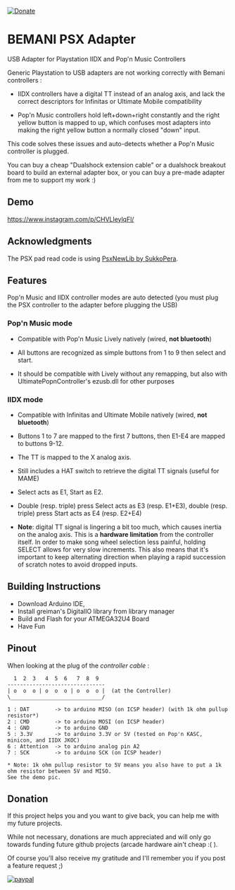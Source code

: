 [![Donate](https://img.shields.io/badge/Donate-PayPal-green.svg)](https://www.paypal.com/donate?hosted_button_id=WT735CX4UMZ9U)

# BEMANI PSX Adapter

USB Adapter for Playstation IIDX and Pop'n Music Controllers

Generic Playstation to USB adapters are not working correctly with Bemani controllers :

- IIDX controllers have a digital TT instead of an analog axis, and lack the correct descriptors for Infinitas or Ultimate Mobile compatibility

- Pop'n Music controllers hold left+down+right constantly and the right yellow button is mapped to up, which confuses most adapters into making the right yellow button a normally closed "down" input.

This code solves these issues and auto-detects whether a Pop'n Music controller is plugged.

You can buy a cheap "Dualshock extension cable" or a dualshock breakout board to build an external adapter box, or you can buy a pre-made adapter from me to support my work :)

## Demo

https://www.instagram.com/p/CHVLleylqFl/

## Acknowledgments

The PSX pad read code is using [PsxNewLib by SukkoPera](https://github.com/SukkoPera/PsxNewLib/).

## Features

Pop'n Music and IIDX controller modes are auto detected (you must plug the PSX controller to the adapter before plugging the USB)

### Pop'n Music mode

- Compatible with Pop'n Music Lively natively (wired, **not bluetooth**)

- All buttons are recognized as simple buttons from 1 to 9 then select and start.

- It should be compatible with Lively without any remapping, but also with UltimatePopnController's ezusb.dll for other purposes

### IIDX mode

- Compatible with Infinitas and Ultimate Mobile natively (wired, **not bluetooth**)

- Buttons 1 to 7 are mapped to the first 7 buttons, then E1-E4 are mapped to buttons 9-12.

- The TT is mapped to the X analog axis.

- Still includes a HAT switch to retrieve the digital TT signals (useful for MAME)

- Select acts as E1, Start as E2.

- Double (resp. triple) press Select acts as E3 (resp. E1+E3), double (resp. triple) press Start acts as E4 (resp. E2+E4)

- **Note**: digital TT signal is lingering a bit too much, which causes inertia on the analog axis. This is a **hardware limitation** from the controller itself. In order to make song wheel selection less painful, holding SELECT allows for very slow increments. This also means that it's important to keep alternating direction when playing a rapid succession of scratch notes to avoid dropped inputs.

## Building Instructions

- Download Arduino IDE, 
- Install greiman's DigitalIO library from library manager
- Build and Flash for your ATMEGA32U4 Board
- Have Fun

## Pinout

When looking at the plug of the *controller cable* :
```
  1  2  3   4  5  6   7  8  9
-------------------------------
| o  o  o | o  o  o | o  o  o |  (at the Controller)
\_____________________________/

1 : DAT        -> to arduino MISO (on ICSP header) (with 1k ohm pullup resistor*)
2 : CMD        -> to arduino MOSI (on ICSP header)
4 : GND        -> to arduino GND
5 : 3.3V       -> to arduino 3.3V or 5V (tested on Pop'n KASC, minicon, and IIDX JKOC)
6 : Attention  -> to arduino analog pin A2
7 : SCK        -> to arduino SCK (on ICSP header)

* Note: 1k ohm pullup resistor to 5V means you also have to put a 1k ohm resistor between 5V and MISO.
See the demo pic.

 ```
 
## Donation

If this project helps you and you want to give back, you can help me with my future projects.

While not necessary, donations are much appreciated and will only go towards funding future github projects (arcade hardware ain't cheap :( ).

Of course you'll also receive my gratitude and I'll remember you if you post a feature request ;)

[![paypal](https://www.paypalobjects.com/en_US/i/btn/btn_donateCC_LG.gif)](https://www.paypal.com/donate?hosted_button_id=WT735CX4UMZ9U)
